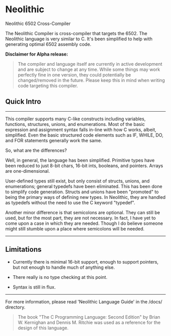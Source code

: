 # Neolithic
 Neolithic 6502 Cross-Compiler

The Neolithic Compiler is cross-compiler that targets the 6502.
The Neolithic language is very similar to C.  It's been simplified
to help with generating optimal 6502 assembly code.


**Disclaimer for Alpha release:**

>    The compiler and language itself are currently in active
>    development and are subject to change at any time.  While
>    some things may work perfectly fine in one version, they
>    could potentially be changed/removed in the future.  Please
>    keep this in mind when writing code targeting this compiler.



## Quick Intro
---------------

This compiler supports many C-like constructs including variables, functions,
structures, unions, and enumerations.  Most of the basic expression and
assignment syntax falls in-line with how C works, albeit, simplified.
Even the basic structured code elements such as IF, WHILE, DO, and FOR
statements generally work the same.

So, what are the differences?

Well, in general, the language has been simplified.  Primitive types
have been reduced to just 8-bit chars, 16-bit ints, booleans, and pointers.
Arrays are one-dimensional.

User-defined types still exist, but only consist of structs, unions, and
enumerations; general typedefs have been eliminated.  This has been done
to simplify code generation.  Structs and unions have been "promoted" to
being the primary ways of defining new types.  In Neolithic, they are
handled as typedefs without the need to use the C keyword "typedef".

Another minor difference is that semicolons are optional.  They can still
be used, but for the most part, they are not necessary.  In fact, I have
yet to come upon a case in which they are needed.  Though I do believe
someone might still stumble upon a place where semicolons will be needed.


-------
## Limitations

- Currently there is minimal 16-bit support, enough to support pointers, but
not enough to handle much of anything else.

- There really is no type checking at this point.

- Syntax is still in flux.

-----

For more information, please read 'Neolithic Language Guide' in the /docs/ directory.


> The book "The C Programming Language: Second Edition" by Brian W. Kernighan
and Dennis M. Ritchie was used as a reference for the design of this language.


